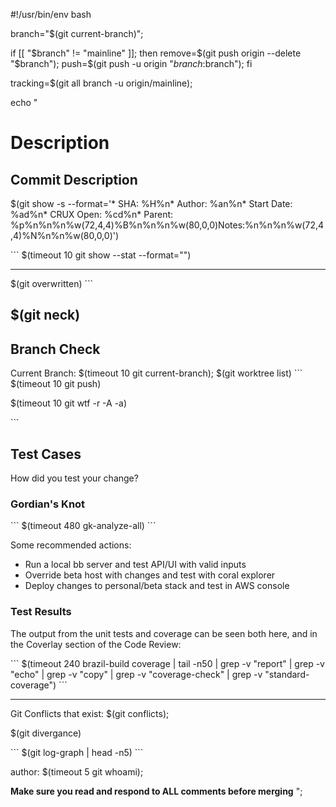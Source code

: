 #!/usr/bin/env bash

branch="$(git current-branch)";

if [[ "$branch" != "mainline" ]]; then
    remove=$(git push origin --delete "$branch");
    push=$(git push -u origin "$branch:$branch");
fi

tracking=$(git all branch -u origin/mainline);

echo "
# Description

## Commit Description

$(git show -s --format='* SHA: %H%n* Author: %an%n* Start Date: %ad%n* CRUX Open: %cd%n* Parent: %p%n%n%n%w(72,4,4)%B%n%n%n%w(80,0,0)Notes:%n%n%n%w(72,4,4)%N%n%n%w(80,0,0)')

\`\`\`
$(timeout 10 git show --stat --format="")

---

$(git overwritten)
\`\`\`

$(git neck)
---

## Branch Check

Current Branch: $(timeout 10 git current-branch);
$(git worktree list)
\`\`\`
$(timeout 10 git push)

$(timeout 10 git wtf -r -A -a)

\`\`\`

## Test Cases
How did you test your change?

### Gordian's Knot

\`\`\`
$(timeout 480 gk-analyze-all)
\`\`\`

Some recommended actions:
- Run a local bb server and test API/UI with valid inputs
- Override beta host with changes and test with coral explorer
- Deploy changes to personal/beta stack and test in AWS console

### Test Results

The output from the unit tests and coverage can be seen both here, and in the Coverlay section of the Code Review:

\`\`\`
$(timeout 240 brazil-build coverage | tail -n50 | grep -v "report" | grep -v "echo" | grep -v "copy" | grep -v "coverage-check" | grep -v "standard-coverage")
\`\`\`

---

Git Conflicts that exist: $(git conflicts);

$(git divergance)

\`\`\`
$(git log-graph | head -n5)
\`\`\`

author: $(timeout 5 git whoami);

**Make sure you read and respond to ALL comments before merging**
";
